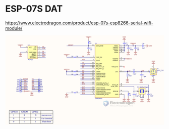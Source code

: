 
# ESP-07S DAT

https://www.electrodragon.com/product/esp-07s-esp8266-serial-wifi-module/

![](2023-11-28-17-18-33.png)